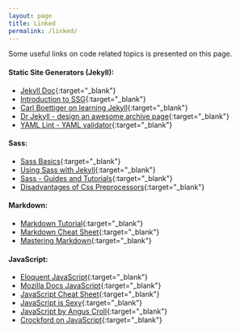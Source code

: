 ```yaml
---
layout: page
title: Linked
permalink: /linked/
---
```


Some useful links on code related topics is presented on this page.

#### Static Site Generators (Jekyll):

- [Jekyll Doc](http://jekyllrb.com//){:target="_blank"}
- [Introduction to SSG](https://davidwalsh.name/introduction-static-site-generators){:target="_blank"}
- [Carl Boettiger on learning Jekyll](http://www.carlboettiger.info/2012/12/30/learning-jekyll.html){:target="_blank"}
- [Dr Jekyll - design an awesome archive page](http://schoewilliam.fr/2015/02/10/jekyll-pro-tip-awesome-archive-page.html){:target="_blank"}
- [YAML Lint - YAML validator](http://www.yamllint.com/){:target="_blank"}
                                                              
#### Sass:

- [Sass Basics](http://sass-lang.com/guide){:target="_blank"}
- [Using Sass with Jekyll](http://markdotto.com/2014/09/25/sass-and-jekyll/){:target="_blank"}
- [Sass - Guides and Tutorials](http://thesassway.com/guides){:target="_blank"}
- [Disadvantages of Css Preprocessors](http://adamsilver.io/articles/the-disadvantages-of-css-preprocessors/){:target="_blank"}

#### Markdown:

- [Markdown Tutorial](http://markdowntutorial.com/){:target="_blank"}
- [Markdown Cheat Sheet](http://scottboms.com/downloads/documentation/markdown_cheatsheet.pdf){:target="_blank"}
- [Mastering Markdown](https://guides.github.com/features/mastering-markdown/){:target="_blank"}

#### JavaScript:

- [Eloquent JavaScript](http://eloquentjavascript.net/){:target="_blank"}
- [Mozilla Docs JavaScript](https://developer.mozilla.org/en-US/docs/Web/JavaScript){:target="_blank"}
- [JavaScript Cheat Sheet](http://overapi.com/javascript/){:target="_blank"}
- [JavaScript is Sexy](http://javascriptissexy.com/){:target="_blank"}
- [JavaScript by Angus Croll](https://javascriptweblog.wordpress.com/){:target="_blank"}
- [Crockford on JavaScript](https://www.youtube.com/watch?v=JxAXlJEmNMg){:target="_blank"}

